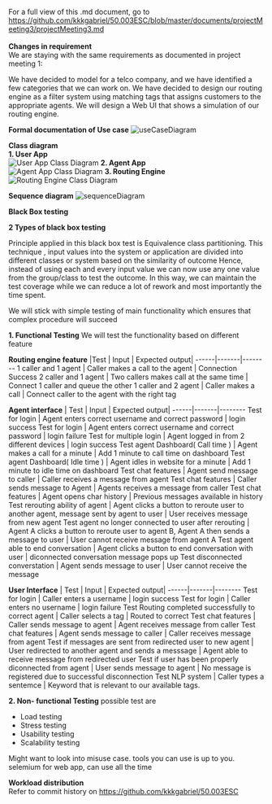 For a full view of this .md document, go to https://github.com/kkkgabriel/50.003ESC/blob/master/documents/projectMeeting3/projectMeeting3.md<br><br>
__Changes in requirement__<br>
We are staying with the same requirements as documented in project meeting 1:

We have decided to model for a telco company, and we have identified a few categories that
we can work on. We have decided to design our routing engine as a filter system using
matching tags that assigns customers to the appropriate agents. We will design a Web UI
that shows a simulation of our routing engine.

__Formal documentation of Use case__
![useCaseDiagram](useCaseDiagram.png)

__Class diagram__<br>
__1. User App__<br>
![User App Class Diagram](userAppClassDiagram.png)
__2. Agent App__<br>
![Agent App Class Diagram](agentAppClassDiagram.png)
__3. Routing Engine__<br>
![Routing Engine Class Diagram](routingEngineClassDiagram.png)

__Sequence diagram__
![sequenceDiagram](sequenceDiagram.png)

__Black Box testing__

__2 Types of black box testing__

Principle applied in this black box test is Equivalence class partitioning. 
This technique , input values into the system or application are divided into different classes or system based on the similarity of outcome
Hence, instead of using each and every input value we can now use any one value from the group/class to test the outcome. In this way, we can maintain the test coverage while we can reduce a lot of rework and most importantly the time spent.

We will stick with simple testing of main functionality which ensures that complex procedure will succeed

  __1. Functional Testing__
  We will test the functionality based on different feature
  
  __Routing engine feature__
  |Test  | Input | Expected output|
  ------|-------|--------
  1 caller and 1 agent | Caller makes a call to the agent | Connection Success
  2 caller and 1 agent | Two callers makes call at the same time | Connect 1 caller and queue the other
  1 caller and 2 agent | Caller makes a call | Connect caller to the agent with the right tag
  
  __Agent interface__
  |  Test  | Input | Expected output|
  ------|-------|--------
  Test for login | Agent enters correct username and correct password | login success
  Test for login | Agent enters correct username and correct password | login failure
  Test for multiple login | Agent logged in from 2 different devices | login success
  Test agent Dashboard( Call time ) | Agent makes a call for a minute | Add 1 minute to call time on dashboard
  Test agent Dashboard( Idle time ) | Agent idles in website for a minute | Add 1 minute to idle time on dashboard
  Test chat features | Agent send message to caller | Caller receives a message from agent
  Test chat features | Caller sends message to Agent | Agents receives a message from caller
  Test chat features | Agent opens char history | Previous messages available in history
  Test rerouting ability of agent | Agent clicks a button to reroute user to another agent, message sent by agent to user | User receives message from new agent
  Test agent no longer connected to user after rerouting | Agent A clicks a button to reroute user to agent B, Agent A then sends a message to user | User cannot receive message from agent A
  Test agent able to end conversation | Agent clicks a button to end conversation with user | diconnected conversation message pops up
  Test disconnected converstation | Agent sends message to user | User cannot receive the message

  
  
  
  
  __User Interface__
  | Test  | Input | Expected output|
  ------|-------|--------
  Test for login | Caller enters a username | login success
  Test for login | Caller enters no username | login failure
  Test Routing completed successfully to correct agent | Caller selects a tag | Routed to correct
  Test chat features | Caller sends message to agent | Agent receives message from caller
  Test chat features | Agent sends message to caller | Caller receives message from agent
  Test if messages are sent from redirected user to new agent | User redirected to another agent and sends a messsage | Agent able to receive message from redirected user
  Test if user has been properly diconnected from agent | User sends message to agent | No message is registered due to successful disconnection
  Test NLP system | Caller types a sentemce | Keyword that is relevant to our available tags.
  

  
__2. Non- functional Testing__
  possible test are
  - Load testing
  - Stress testing
  - Usability testing
  - Scalability testing
  
  Might want to look into misuse case.
  tools you can use is up to you.
  selemium for web app, can use all the time

__Workload distribution__<br>
Refer to commit history on https://github.com/kkkgabriel/50.003ESC
